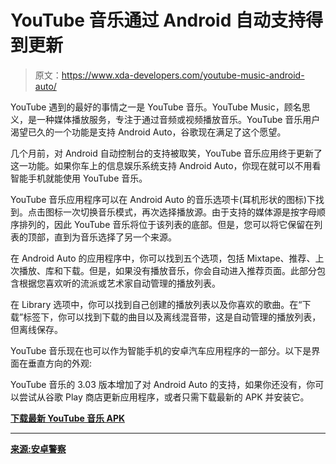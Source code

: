 # YouTube 音乐通过 Android 自动支持得到更新

> 原文：<https://www.xda-developers.com/youtube-music-android-auto/>

YouTube 遇到的最好的事情之一是 YouTube 音乐。YouTube Music，顾名思义，是一种媒体播放服务，专注于通过音频或视频播放音乐。YouTube 音乐用户渴望已久的一个功能是支持 Android Auto，谷歌现在满足了这个愿望。

几个月前，对 Android 自动控制台的支持被取笑，YouTube 音乐应用终于更新了这一功能。如果你车上的信息娱乐系统支持 Android Auto，你现在就可以不用看智能手机就能使用 YouTube 音乐。

YouTube 音乐应用程序可以在 Android Auto 的音乐选项卡(耳机形状的图标)下找到。点击图标一次切换音乐模式，再次选择播放源。由于支持的媒体源是按字母顺序排列的，因此 YouTube 音乐将位于该列表的底部。但是，您可以将它保留在列表的顶部，直到为音乐选择了另一个来源。

在 Android Auto 的应用程序中，你可以找到五个选项，包括 Mixtape、推荐、上次播放、库和下载。但是，如果没有播放音乐，你会自动进入推荐页面。此部分包含根据您喜欢听的流派或艺术家自动管理的播放列表。

在 Library 选项中，你可以找到自己创建的播放列表以及你喜欢的歌曲。在“下载”标签下，你可以找到下载的曲目以及离线混音带，这是自动管理的播放列表，但离线保存。

YouTube 音乐现在也可以作为智能手机的安卓汽车应用程序的一部分。以下是界面在垂直方向的外观:

YouTube 音乐的 3.03 版本增加了对 Android Auto 的支持，如果你还没有，你可以尝试从谷歌 Play 商店更新应用程序，或者只需下载最新的 APK 并安装它。

[**下载最新 YouTube 音乐 APK**](https://www.apkmirror.com/apk/google-inc/youtube-music/youtube-music-3-03-54-release/youtube-music-stream-songs-music-videos-3-03-54-android-apk-download)

* * *

[**来源:安卓警察**](https://www.androidpolice.com/2019/02/18/youtube-music-finally-comes-to-android-auto-apk-download)